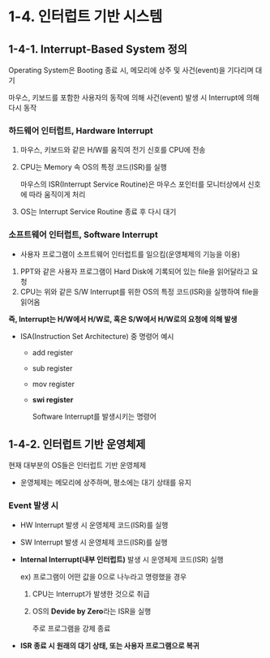 # 1-4. 인터럽트 기반 시스템

## 1-4-1. Interrupt-Based System 정의

Operating System은 Booting 종료 시, 메모리에 상주 및 사건(event)을 기다리며 대기

마우스, 키보드를 포함한 사용자의 동작에 의해 사건(event) 발생 시 Interrupt에 의해 다시 동작



### 하드웨어 인터럽트, Hardware Interrupt

1. 마우스, 키보드와 같은 H/W를 움직여 전기 신호를 CPU에 전송

2. CPU는 Memory 속 OS의 특정 코드(ISR)를 실행

   마우스의 ISR(Interrupt Service Routine)은 마우스 포인터를 모니터상에서 신호에 따라 움직이게 처리

3. OS는 Interrupt Service Routine 종료 후 다시 대기



### 소프트웨어 인터럽트, Software Interrupt

- 사용자 프로그램이 소프트웨어 인터럽트를 일으킴(운영체제의 기능을 이용)

1. PPT와 같은 사용자 프로그램이 Hard Disk에 기록되어 있는 file을 읽어달라고 요청
2. CPU는 위와 같은 S/W Interrupt를 위한 OS의 특정 코드(ISR)을 실행하여 file을 읽어옴



**즉, Interrupt는 H/W에서 H/W로, 혹은 S/W에서 H/W로의 요청에 의해 발생**

- ISA(Instruction Set Architecture) 중 명령어 예시

  - add register

  - sub register

  - mov register

  - **swi register**

    Software Interrupt를 발생시키는 명령어





## 1-4-2. 인터럽트 기반 운영체제

현재 대부분의 OS들은 인터럽트 기반 운영체제

- 운영체제는 메모리에 상주하며, 평소에는 대기 상태를 유지



### Event 발생 시

- HW Interrupt 발생 시 운영체제 코드(ISR)를 실행

- SW Interrupt 발생 시 운영체제 코드(ISR)를 실행

- **Internal Interrupt(내부 인터럽트)** 발생 시 운영체제 코드(ISR) 실행

  ex) 프로그램이 어떤 값을 0으로 나누라고 명령했을 경우

  1. CPU는 Interrupt가 발생한 것으로 취급

  2. OS의 **Devide by Zero**라는 ISR을 실행

     주로 프로그램을 강제 종료

- **ISR 종료 시 원래의 대기 상태, 또는 사용자 프로그램으로 복귀**